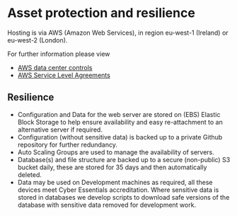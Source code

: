 # Asset protection and resilience
Hosting is via AWS (Amazon Web Services), in region eu-west-1 (Ireland) or eu-west-2 (London).   

For further information please view 
* [AWS data center controls](https://aws.amazon.com/compliance/data-center/controls/)  
* [AWS Service Level Agreements](https://aws.amazon.com/legal/service-level-agreements/?aws-sla-cards.sort-by=item.additionalFields.serviceNameLower&aws-sla-cards.sort-order=asc&awsf.tech-category-filter=*all)
## Resilience
* Configuration and Data for the web server are stored on (EBS) Elastic Block Storage to help ensure availability and easy re-attachment to an alternative server if required.
* Configuration (without sensitive data) is backed up to a private Github repository for further redundancy.
* Auto Scaling Groups are used to manage the availability of servers.
* Database(s) and file structure are backed up to a secure (non-public) S3 bucket daily, these are stored for 35 days and then automatically deleted.
* Data may be used on Development machines as required, all these devices meet Cyber Essentials accreditation. Where sensitive data is stored in databases we develop scripts to download safe versions of the database with sensitive data removed for development work.
